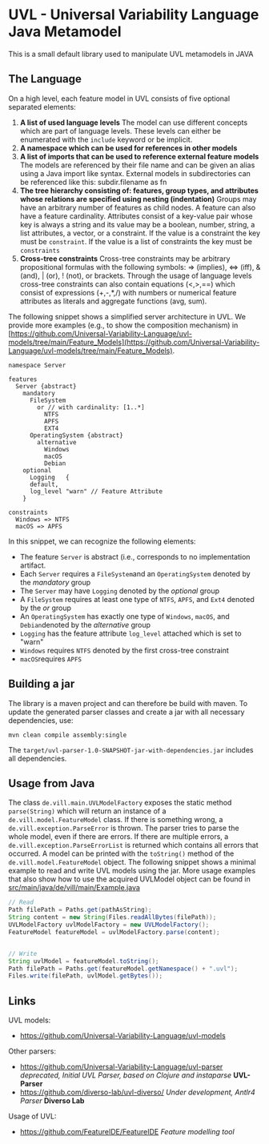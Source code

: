 # UVL - Universal Variability Language Java Metamodel
This is a small default library used to manipulate UVL metamodels in JAVA

## The Language

On a high level, each feature model in UVL consists of five optional separated elements:

1. **A list of used language levels**
The model can use different concepts which are part of language levels. These levels can either be enumerated with the `include` keyword or be implicit.
2. **A namespace which can be used for references in other models**
3. **A list of imports that can be used to reference external feature models**
The models are referenced by their file name and can be given an alias using a Java import like syntax.
External models in subdirectories can be referenced like this: subdir.filename as fn
4. **The tree hierarchy consisting of: features, group types, and attributes whose relations are specified using nesting (indentation)**
Groups may have an arbitrary number of features as child nodes. A feature can also have a feature cardinality.
Attributes consist of a key-value pair whose key is always a string and its value may be a boolean, number, string, a list attributes, a vector, or a constraint. If the value is a constraint the key must be `constraint`. If the value is a list of constraints the key must be `constraints`
5. **Cross-tree constraints**
Cross-tree constraints may be arbitrary propositional formulas with the following symbols: => (implies), <=> (iff), & (and), | (or), ! (not), or brackets. Through the usage of language levels cross-tree constraints can also contain equations (<,>,==) which consist of expressions (+,-,*,/) with numbers or numerical feature attributes as literals and aggregate functions (avg, sum).

The following snippet shows a simplified server architecture in UVL. We provide more examples (e.g., to show the composition mechanism) in [https://github.com/Universal-Variability-Language/uvl-models/tree/main/Feature_Models](https://github.com/Universal-Variability-Language/uvl-models/tree/main/Feature_Models).

```
namespace Server

features
  Server {abstract}
    mandatory
      FileSystem
        or // with cardinality: [1..*]
          NTFS
          APFS
          EXT4
      OperatingSystem {abstract}
        alternative
          Windows
          macOS
          Debian
    optional
      Logging	{
      default,
      log_level "warn" // Feature Attribute
    }

constraints
  Windows => NTFS
  macOS => APFS
```

In this snippet, we can recognize the following elements:
* The feature `Server` is abstract (i.e., corresponds to no implementation artifact.
* Each `Server` requires a `FileSystem`and an `OperatingSystem` denoted by the *mandatory* group
* The `Server` may have `Logging` denoted by the *optional* group
* A `FileSystem` requires at least one type of `NTFS`, `APFS`, and `Ext4` denoted by the *or* group
* An `OperatingSystem` has exactly one type of `Windows`, `macOS`, and `Debian`denoted by the *alternative* group
* `Logging` has the feature attribute `log_level` attached which is set to "warn"
* `Windows` requires `NTFS` denoted by the first cross-tree constraint
* `macOS`requires `APFS`

## Building a jar

The library is a maven project and can therefore be build with maven. To update the generated parser classes and create a jar with all necessary dependencies, use:
```
mvn clean compile assembly:single
```

The `target/uvl-parser-1.0-SNAPSHOT-jar-with-dependencies.jar` includes all dependencies.

## Usage from Java
The class `de.vill.main.UVLModelFactory` exposes the static method `parse(String)` which will return an instance of a `de.vill.model.FeatureModel` class. If there is something wrong, a `de.vill.exception.ParseError` is thrown. The parser tries to parse the whole model, even if there are errors. If there are multiple errors, a `de.vill.exception.ParseErrorList` is returned which contains all errors that occurred.
A model can be printed with the `toString()` method of the `de.vill.model.FeatureModel` object.
The following snippet shows a minimal example to read and write UVL models using the jar. More usage examples that also show how to use the acquired UVLModel object can be found in [src/main/java/de/vill/main/Example.java](https://github.com/Universal-Variability-Language/uvl-parser2.0/blob/main/src/main/java/de/vill/main/Example.java)

```Java
// Read
Path filePath = Paths.get(pathAsString);
String content = new String(Files.readAllBytes(filePath));
UVLModelFactory uvlModelFactory = new UVLModelFactory();
FeatureModel featureModel = uvlModelFactory.parse(content);


// Write
String uvlModel = featureModel.toString();
Path filePath = Paths.get(featureModel.getNamespace() + ".uvl");
Files.write(filePath, uvlModel.getBytes());
``` 

## Links
UVL models:
* https://github.com/Universal-Variability-Language/uvl-models

Other parsers:
* https://github.com/Universal-Variability-Language/uvl-parser *deprecated, Initial UVL Parser, based on Clojure and instaparse* **UVL-Parser**
* https://github.com/diverso-lab/uvl-diverso/ *Under development, Antlr4 Parser* **Diverso Lab**

Usage of UVL:
* https://github.com/FeatureIDE/FeatureIDE *Feature modelling tool* 


